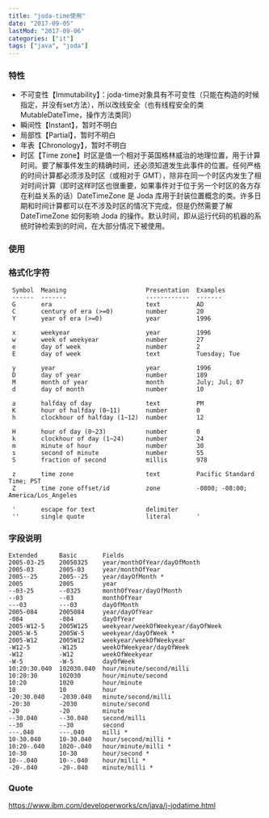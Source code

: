 ```yaml
---
title: "joda-time使用"
date: "2017-09-05"
lastMod: "2017-09-06"
categories: ["it"]
tags: ["java", "joda"]
---
```


### 特性
- 不可变性【Immutability】：joda-time对象具有不可变性（只能在构造的时候指定，并没有set方法），所以改线安全（也有线程安全的类MutableDateTime，操作方法类同）
- 瞬间性【Instant】，暂时不明白
- 局部性【Partial】，暂时不明白
- 年表【Chronology】，暂时不明白
- 时区【Time zone】时区是值一个相对于英国格林威治的地理位置，用于计算时间。要了解事件发生的精确时间，还必须知道发生此事件的位置。任何严格的时间计算都必须涉及时区（或相对于 GMT），除非在同一个时区内发生了相对时间计算（即时这样时区也很重要，如果事件对于位于另一个时区的各方存在利益关系的话）DateTimeZone 是 Joda 库用于封装位置概念的类。许多日期和时间计算都可以在不涉及时区的情况下完成，但是仍然需要了解 DateTimeZone 如何影响 Joda 的操作。默认时间，即从运行代码的机器的系统时钟检索到的时间，在大部分情况下被使用。

### 使用


### 格式化字符
```
 Symbol  Meaning                      Presentation  Examples
 ------  -------                      ------------  -------
 G       era                          text          AD
 C       century of era (>=0)         number        20
 Y       year of era (>=0)            year          1996

 x       weekyear                     year          1996
 w       week of weekyear             number        27
 e       day of week                  number        2
 E       day of week                  text          Tuesday; Tue

 y       year                         year          1996
 D       day of year                  number        189
 M       month of year                month         July; Jul; 07
 d       day of month                 number        10

 a       halfday of day               text          PM
 K       hour of halfday (0~11)       number        0
 h       clockhour of halfday (1~12)  number        12

 H       hour of day (0~23)           number        0
 k       clockhour of day (1~24)      number        24
 m       minute of hour               number        30
 s       second of minute             number        55
 S       fraction of second           millis        978

 z       time zone                    text          Pacific Standard Time; PST
 Z       time zone offset/id          zone          -0800; -08:00; America/Los_Angeles

 '       escape for text              delimiter
 ''      single quote                 literal       '
```

### 字段说明
```
Extended      Basic       Fields
2005-03-25    20050325    year/monthOfYear/dayOfMonth
2005-03       2005-03     year/monthOfYear
2005--25      2005--25    year/dayOfMonth *
2005          2005        year
--03-25       --0325      monthOfYear/dayOfMonth
--03          --03        monthOfYear
---03         ---03       dayOfMonth
2005-084      2005084     year/dayOfYear
-084          -084        dayOfYear
2005-W12-5    2005W125    weekyear/weekOfWeekyear/dayOfWeek
2005-W-5      2005W-5     weekyear/dayOfWeek *
2005-W12      2005W12     weekyear/weekOfWeekyear
-W12-5        -W125       weekOfWeekyear/dayOfWeek
-W12          -W12        weekOfWeekyear
-W-5          -W-5        dayOfWeek
10:20:30.040  102030.040  hour/minute/second/milli
10:20:30      102030      hour/minute/second
10:20         1020        hour/minute
10            10          hour
-20:30.040    -2030.040   minute/second/milli
-20:30        -2030       minute/second
-20           -20         minute
--30.040      --30.040    second/milli
--30          --30        second
---.040       ---.040     milli *
10-30.040     10-30.040   hour/second/milli *
10:20-.040    1020-.040   hour/minute/milli *
10-30         10-30       hour/second *
10--.040      10--.040    hour/milli *
-20-.040      -20-.040    minute/milli *
```

### Quote
https://www.ibm.com/developerworks/cn/java/j-jodatime.html